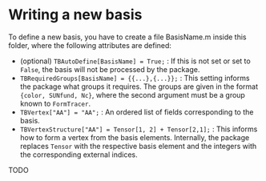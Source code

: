 # Writing a new basis

To define a new basis, you have to create a file BasisName.m inside this folder, where the following attributes are defined:

- (optional) `TBAutoDefine[BasisName] = True;` : If this is not set or set to `False`, the basis will not be processed by the package.
- `TBRequiredGroups[BasisName] = {{...},{...}};` : This setting informs the package what groups it requires. The groups are given in the format `{color, SUNfund, Nc}`, where the second argument must be a group known to `FormTracer`.
- `TBVertex["AA"] = "AA";` : An ordered list of fields corresponding to the basis.
- `TBVertexStructure["AA"] = Tensor[1, 2] + Tensor[2,1];` : This informs how to form a vertex from the basis elements. Internally, the package replaces `Tensor` with the respective basis element and the integers with the corresponding external indices.

TODO
